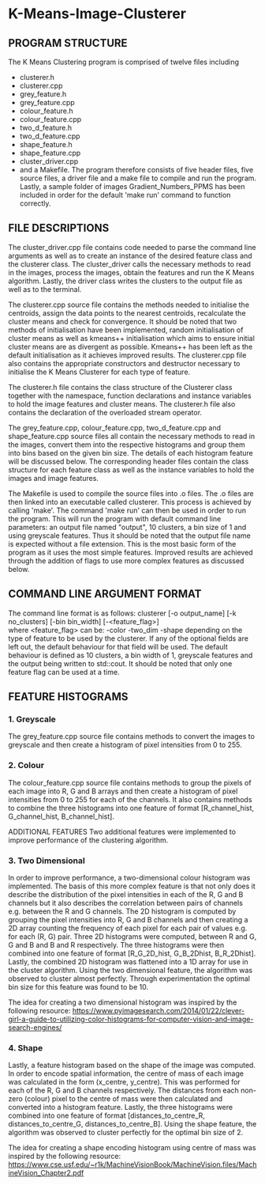 # K-Means-Image-Clusterer


## PROGRAM STRUCTURE
The K Means Clustering program is comprised of twelve files including 
- clusterer.h
- clusterer.cpp
- grey_feature.h
- grey_feature.cpp 
- colour_feature.h
- colour_feature.cpp
- two_d_feature.h
- two_d_feature.cpp
- shape_feature.h
- shape_feature.cpp
- cluster_driver.cpp
- and a Makefile.
The program therefore consists of five header files, five source files, a driver file and a make file to compile and run the program.
Lastly, a sample folder of images Gradient_Numbers_PPMS has been included in order for the default 'make run' command to function correctly.

## FILE DESCRIPTIONS
The cluster_driver.cpp file contains code needed to parse the command line arguments as well as to create an instance of the desired feature class and the clusterer class. The cluster_driver calls the necessary methods to read in the images, process the images, obtain the features and run the K Means algorithm.
Lastly, the driver class writes the clusters to the output file as well as to the terminal.

The clusterer.cpp source file contains the methods needed to initialise the centroids, assign the data points to the nearest centroids, recalculate the cluster means and check for convergence.
It should be noted that two methods of initialisation have been implemented, random initialisation of cluster means as well as kmeans++ initialisation which aims to ensure initial cluster means are as divergent as possible.
Kmeans++ has been left as the default initialisation as it achieves improved results.
The clusterer.cpp file also contains the appropriate constructors and destructor necessary to initialise the K Means Clusterer for each type of feature.

The clusterer.h file contains the class structure of the Clusterer class together with the namespace, function declarations and instance variables to hold the image features and cluster means. 
The clusterer.h file also contains the declaration of the overloaded stream operator.  

The grey_feature.cpp, colour_feature.cpp, two_d_feature.cpp and shape_feature.cpp source files all contain the necessary methods to read in the images, convert them into the respective histograms and group them into bins based on the given bin size.
The details of each histogram feature will be discussed below. The corresponding header files contain the class structure for each feature class as well as the instance variables to hold the images and image features. 

The Makefile is used to compile the source files into .o files.
The .o files are then linked into an executable called clusterer. This process is achieved by calling 'make'.
The command 'make run' can then be used in order to run the program. This will run the program with default command line parameters: an output file named "output", 10 clusters, a bin size of 1 and using greyscale features.
Thus it should be noted that the output file name is expected without a file extension.
This is the most basic form of the program as it uses the most simple features. Improved results are achieved through the addition of flags to use more complex features as discussed below.


## COMMAND LINE ARGUMENT FORMAT
The command line format is as follows:
        clusterer <dataset> [-o output_name] [-k no_clusters] [-bin bin_width] [-<feature_flag>]   
where <feature_flag> can be:
        -color
        -two_dim
        -shape
depending on the type of feature to be used by the clusterer.
If any of the optional fields are left out, the default behaviour for that field will be used.
The default behaviour is defined as 10 clusters, a bin width of 1, greyscale features and the output being written to std::cout.
It should be noted that only one feature flag can be used at a time. 

## FEATURE HISTOGRAMS
### 1. Greyscale
The grey_feature.cpp source file contains methods to convert the images to greyscale and then create a histogram of pixel intensities from 0 to 255.

### 2. Colour 
The colour_feature.cpp source file contains methods to group the pixels of each image into R, G and B arrays and then create a histogram of pixel intensities from 0 to 255 for each of the channels.
It also contains methods to combine the three histograms into one feature of format [R_channel_hist, G_channel_hist, B_channel_hist]. 

ADDITIONAL FEATURES
Two additional features were implemented to improve performance of the clustering algorithm. 

### 3. Two Dimensional
In order to improve performance, a two-dimensional colour histogram was implemented. 
The basis of this more complex feature is that not only does it describe the distribution of the pixel intensities in each of the R, G and B channels but it also describes the correlation between pairs of channels e.g. between the R and G channels.
The 2D histogram is computed by grouping the pixel intensities into R, G and B channels and then creating a 2D array counting the frequency of each pixel for each pair of values e.g. for each (R, G) pair.
Three 2D histograms were computed, between R and G, G and B and B and R respectively. The three histograms were then combined into one feature of format [R_G_2D_hist, G_B_2Dhist, B_R_2Dhist].
Lastly, the combined 2D histogram was flattened into a 1D array for use in the cluster algorithm.
Using the two dimensional feature, the algorithm was observed to cluster almost perfectly.
Through experimentation the optimal bin size for this feature was found to be 10.

 The idea for creating a two dimensional histogram was inspired by the following resource:
 https://www.pyimagesearch.com/2014/01/22/clever-girl-a-guide-to-utilizing-color-histograms-for-computer-vision-and-image-search-engines/

### 4. Shape 
Lastly, a feature histogram based on the shape of the image was computed.
In order to encode spatial information, the centre of mass of each image was calculated in the form (x_centre, y_centre).
This was performed for each of the R, G and B channels respectively. 
The distances from each non-zero (colour) pixel to the centre of mass were then calculated and converted into a histogram feature.
Lastly, the three histograms were combined into one feature of format [distances_to_centre_R, distances_to_centre_G, distances_to_centre_B].
Using the shape feature, the algorithm was observed to cluster perfectly for the optimal bin size of 2.

 The idea for creating a shape encoding histogram using centre of mass was inspired by the following resource:
 https://www.cse.usf.edu/~r1k/MachineVisionBook/MachineVision.files/MachineVision_Chapter2.pdf